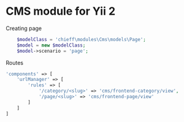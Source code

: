 CMS module for Yii 2
=====

Creating page
```php
    $modelClass = 'chieff\modules\Cms\models\Page';
    $model = new $modelClass;
    $model->scenario = 'page';
```

Routes
```php
'components' => [
    'urlManager' => [
        'rules' => [
            '/category/<slug>' => 'cms/frontend-category/view',
            '/page/<slug>' => 'cms/frontend-page/view'
        ]
    ]
]
```